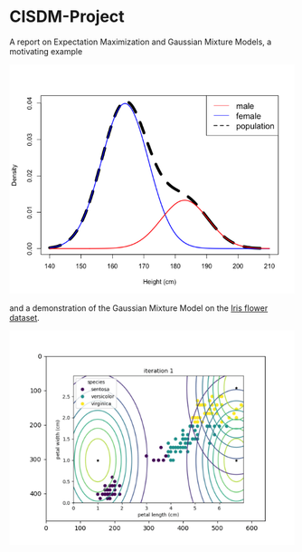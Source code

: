 # CISDM-Project
A report on Expectation Maximization and Gaussian Mixture Models, a motivating example 

![GMM-example](GMM-example.png)

and a demonstration of the Gaussian Mixture Model on the [Iris flower dataset]([https://link-url-here.org](https://en.wikipedia.org/wiki/Iris_flower_data_set)https://en.wikipedia.org/wiki/Iris_flower_data_set). 


![GMM-animation](plots/animated_GMM.gif)
